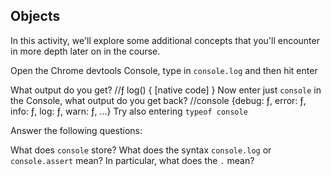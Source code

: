## Objects

In this activity, we'll explore some additional concepts that you'll encounter in more depth later on in the course.

Open the Chrome devtools Console, type in `console.log` and then hit enter

What output do you get?
    //ƒ log() { [native code] }
Now enter just `console` in the Console, what output do you get back?
    //console {debug: ƒ, error: ƒ, info: ƒ, log: ƒ, warn: ƒ, …}
Try also entering `typeof console`

Answer the following questions:

What does `console` store?
What does the syntax `console.log` or `console.assert` mean? In particular, what does the `.` mean?
